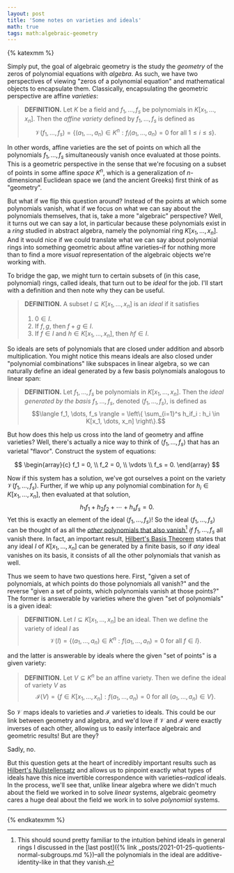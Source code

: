 ```yaml
---
layout: post
title: 'Some notes on varieties and ideals'
math: true
tags: math:algebraic-geometry
---
```


{% katexmm %}

Simply put, the goal of algebraic geometry is the study the _geometry_ of the zeros of polynomial equations with _algebra_. As such, we have two perspectives of viewing "zeros of a polynomial equation" and mathematical objects to encapsulate them. Classically, encapsulating the geometric perspective are affine _varieties_:

> **DEFINITION.** Let $K$ be a field and $f_1, \dots, f_s$ be polynomials in $K[x_1, \dots, x_n]$. Then the _affine variety_ defined by $f_1, \dots, f_s$ is defined as
> $$\mathcal V(f_1, \dots, f_s) = \{(a_1, \dots, a_n) \in K^n : f_i(a_1, \dots, a_n) = 0 \text{ for all } 1 \leq i \leq s\}.$$

In other words, affine varieties are the set of points on which all the polynomials $f_1, \dots, f_s$ simultaneously vanish once evaluated at those points. This is a geometric perspective in the sense that we're focusing on a subset of points in some affine _space_ $K^n$, which is a generalization of $n$-dimensional Euclidean space we (and the ancient Greeks) first think of as "geometry".

But what if we flip this question around? Instead of the points at which some polynomials vanish, what if we focus on what we can say about the polynomials themselves, that is, take a more "algebraic" perspective? Well, it turns out we can say a lot, in particular because these polynomials exist in a _ring_ studied in abstract algebra, namely the polynomial ring $K[x_1, \dots, x_n]$. And it would nice if we could translate what we can say about polynomial rings into something geometric about affine varieties–if for nothing more than to find a more _visual_ representation of the algebraic objects we're working with.

To bridge the gap, we might turn to certain subsets of (in this case, polynomial) rings, called ideals, that turn out to be _ideal_ for the job. I'll start with a definition and then note why they can be useful.

> **DEFINITION.** A subset $I \subseteq K[x_1, \dots, x_n]$ is an _ideal_ if it satisfies
>
> 1. $0 \in I$.
> 2. If $f, g$, then $f + g \in I$.
> 3. If $f \in I$ and $h \in K[x_1, \dots, x_n]$, then $hf \in I$.

So ideals are sets of polynomials that are closed under addition and absorb multiplication. You might notice this means ideals are also closed under "polynomial combinations" like subspaces in linear algebra, so we can naturally define an ideal generated by a few basis polynomials analogous to linear span:

> **DEFINITION.** Let $f_1, \dots, f_s$ be polynomials in $K[x_1, \dots, x_n]$. Then the _ideal generated by the basis $f_1, \dots, f_s$_, denoted $\langle f_1, \dots, f_s \rangle$, is defined as
> $$\langle f_1, \dots, f_s \rangle = \left\{ \sum_{i=1}^s h_if_i : h_i \in K[x_1, \dots, x_n] \right\}.$$

But how does this help us cross into the land of geometry and affine varieties? Well, there's actually a nice way to think of $\langle f_1, \dots, f_s \rangle$ that has an varietal "flavor". Construct the system of equations:

$$
\begin{array}{c}
  f_1 = 0, \\
  f_2 = 0, \\
  \vdots \\
  f_s = 0.
\end{array}
$$

Now if this system has a solution, we've got ourselves a point on the variety $\mathcal V(f_1, \dots, f_s)$. Further, if we whip up any polynomial combination for $h_i \in K[x_1, \dots, x_n]$, then evaluated at that solution,
$$h_1f_1 + h_2f_2 + \cdots + h_sf_s = 0.$$
Yet this is exactly an element of the ideal $\langle f_1, \dots, f_s \rangle$! So the ideal $\langle f_1, \dots, f_s \rangle$ can be thought of as all the <a class="footnote" href="#fn:lastpost">_other_ polynomials that also vanish</a>[^lastpost] _if_ $f_1, \dots, f_s$ all vanish there. In fact, an important result, [Hilbert's Basis Theorem](https://en.wikipedia.org/wiki/Hilbert%27s_basis_theorem) states that any ideal $I$ of $K[x_1, \dots, x_n]$ can be generated by a finite basis, so if _any_ ideal vanishes on its basis, it consists of all the other polynomials that vanish as well.

Thus we seem to have two questions here. First, "given a set of polynomials, at which points do those polynomials all vanish?" and the reverse "given a set of points, which polynomials vanish at those points?" The former is answerable by varieties where the given "set of polynomials" is a given ideal:

> **DEFINITION.** Let $I \subseteq K[x_1, \dots, x_n]$ be an ideal. Then we define the variety of ideal $I$ as
> $$\mathcal V(I) = \{(a_1, \dots, a_n) \in K^n : f(a_1, \dots, a_n) = 0 \text{ for all } f \in I\}.$$

and the latter is answerable by ideals where the given "set of points" is a given variety:

> **DEFINITION.** Let $V \subseteq K^n$ be an affine variety. Then we define the ideal of variety $V$ as
> $$\mathcal I(V) = \{f \in K[x_1, \dots, x_n] : f(a_1, \dots, a_n) = 0 \text{ for all } (a_1, \dots, a_n) \in V\}.$$

So $\mathcal V$ maps ideals to varieties and $\mathcal I$ varieties to ideals. This could be our link between geometry and algebra, and we'd love if $\mathcal V$ and $\mathcal I$ were exactly inverses of each other, allowing us to easily interface algebraic and geometric results! But are they?

Sadly, no.

But this question gets at the heart of incredibly important results such as [Hilbert's Nullstellensatz](https://en.wikipedia.org/wiki/Hilbert%27s_Nullstellensatz) and allows us to pinpoint exactly what types of ideals have this nice invertible correspondence with varieties–_radical_ ideals. In the process, we'll see that, unlike linear algebra where we didn't much about the field we worked in to solve _linear_ systems, algebraic geometry cares a huge deal about the field we work in to solve _polynomial_ systems.

---

[^lastpost]: This should sound pretty familiar to the intuition behind ideals in general rings I discussed in the [last post]({% link _posts/2021-01-25-quotients-normal-subgroups.md %})–all the polynomials in the ideal are additive-identity-like in that they vanish.

{% endkatexmm %}
